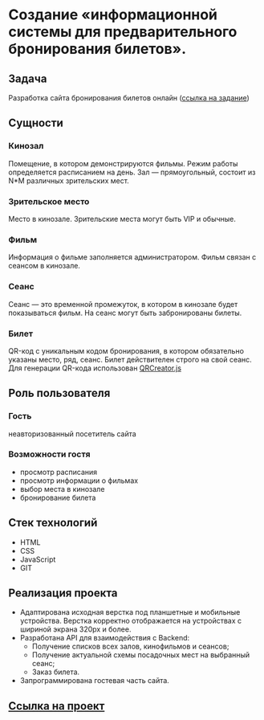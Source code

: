 # Создание «информационной системы для предварительного бронирования билетов».

## **Задача**

Разработка сайта бронирования билетов онлайн ([ссылка на задание](https://github.com/VladaIsakova/js-cp-diploma-edited/))

## **Сущности**

### Кинозал

Помещение, в котором демонстрируются фильмы. Режим работы определяется расписанием на день. Зал — прямоугольный, состоит из N\*M различных зрительских мест.

### Зрительское место

Место в кинозале. Зрительские места могут быть VIP и обычные.

### Фильм

Информация о фильме заполняется администратором. Фильм связан с сеансом в кинозале.

### Сеанс

Сеанс — это временной промежуток, в котором в кинозале будет показываться фильм. На сеанс могут быть забронированы билеты.

### Билет

QR-код c уникальным кодом бронирования, в котором обязательно указаны место, ряд, сеанс. Билет действителен строго на свой сеанс. Для генерации QR-кода использован [QRCreator.js](https://github.com/slesareva-gala/QR-Code)

## **Роль пользователя**

### Гость

неавторизованный посетитель сайта

### Возможности гостя

- просмотр расписания
- просмотр информации о фильмах
- выбор места в кинозале
- бронирование билета

## **Стек технологий**

- HTML
- CSS
- JavaScript
- GIT

## **Реализация проекта**

- Адаптирована исходная верстка под планшетные и мобильные устройства. Верстка корректно отображается на устройствах с шириной экрана 320px и более.
- Разработана API для взаимодействия с Backend:
  - Получение списков всех залов, кинофильмов и сеансов;
  - Получение актуальной схемы посадочных мест на выбранный сеанс;
  - Заказ билета.
-  Запрограммирована гостевая часть сайта.

## [Ссылка на проект](https://kseniia-z.github.io/Final-diplom/)
